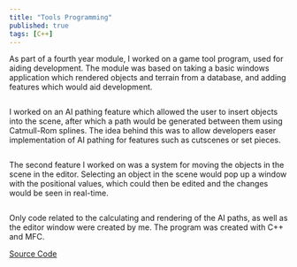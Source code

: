 ```yaml
---
title: "Tools Programming"
published: true
tags: [C++]
---
```


As part of a fourth year module, I worked on a game tool program, used for aiding development. The module was based on
taking a basic windows application which rendered objects and terrain from a database, and adding features which would aid
development. 

<img src="{{ site.url }}{{ site.baseurl }}/images/tools/overview.png" alt="">

I worked on an AI pathing feature which allowed the user to insert objects into the scene, after which a path would be
generated between them using Catmull-Rom splines. The idea behind this was to allow developers easer implementation of 
AI pathing for features such as cutscenes or set pieces.

<img src="{{ site.url }}{{ site.baseurl }}/images/tools/path.png" alt="">

The second feature I worked on was a system for moving the objects in the scene in the editor. Selecting an object in the
scene would pop up a window with the positional values, which could then be edited and the changes would be seen in real-time.

<img src="{{ site.url }}{{ site.baseurl }}/images/tools/popup.png" alt="">

Only code related to the calculating and rendering of the AI paths, as well as the editor window were created by me. The
program was created with C++ and MFC.

[Source Code](https://github.com/nikodems/tools-programming)